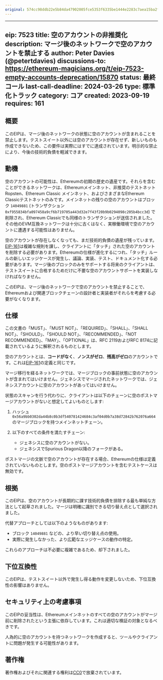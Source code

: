 ```yaml
---
original: 574cc98ddb22e5b84da47902005fce5353f6335be1444e2283c7aea15ba2fa72
---
```


---
eip: 7523
title: 空のアカウントの非推奨化
description: マージ後のネットワークで空のアカウントを禁止する
author: Peter Davies (@petertdavies)
discussions-to: https://ethereum-magicians.org/t/eip-7523-empty-accounts-deprecation/15870
status: 最終コール
last-call-deadline: 2024-03-26
type: 標準化トラック
category: コア
created: 2023-09-19
requires: 161
---

## 概要

このEIPは、マージ後のネットワークの状態に空のアカウントが含まれることを禁止します。テストスイート以外には空のアカウントが存在せず、新しいものも作成できないため、この要件は実際にはすでに達成されています。明示的な禁止により、今後の技術的負債を軽減できます。

## 動機

空のアカウントの可能性は、Ethereumの初期の歴史の遺産です。それらを含むことができるネットワークは、Ethereumメインネット、非推奨のテストネットRopsten、Ethereum Classic メインネット、およびさまざまなEthereum Classicテストネットのみです。メインネットの残りの空のアカウントはブロック `14049881` (トランザクション `0xf955834bfa097458a9cf6b719705a443d32e7f43f20b9b0294098c205b4bcc3d`) で削除され、Ethereum Classicでも同様のトランザクションが送信されました。その他のEVM互換ネットワークは十分に古くはなく、実稼働環境で空のアカウントに遭遇する可能性はありません。

空のアカウントが存在しなくなっても、まだ技術的負債の遺産が残っています。[EIP-161](./eip-161.md)は複雑な規則を課し、クライアントに「タッチ」された空のアカウントを削除する必要があります。Ethereumの仕様が進化するにつれ、「タッチ」ルールの新しいエッジケースが発生し、議論、実装、テスト、ドキュメント化する必要があります。マージ後のブロックのみをサポートする将来のクライアントは、テストスイートに合格するためだけに不要な空のアカウントサポートを実装しなければなりません。

このEIPは、マージ後のネットワークで空のアカウントを禁止することで、Ethereumおよび関連ブロックチェーンの設計者と実装者がそれらを考慮する必要がなくなります。

## 仕様

この文書の「MUST」、「MUST NOT」、「REQUIRED」、「SHALL」、「SHALL NOT」、「SHOULD」、「SHOULD NOT」、「RECOMMENDED」、「NOT RECOMMENDED」、「MAY」、「OPTIONAL」は、RFC 2119およびRFC 8174に記載されているように解釈されるものとします。

空のアカウントとは、**コードがなく**、**ノンスがゼロ**、**残高がゼロ**のアカウントです。これは[EIP-161](./eip-161.md)の定義と同じです。

マージ移行を経るネットワークでは、マージブロックの事前状態に空のアカウントが含まれてはいけません。ジェネシスでマージされたネットワークでは、ジェネシスアカウントに空のアカウントがあってはいけません。

状態のスキャンを行う代わりに、クライアントは以下のチェーンに空のポストマージアカウントがないと想定してよいものとします:

1. ハッシュ `0x56a9bb0302da44b8c0b3df540781424684c3af04d0b7a38d72842b762076a664` のマージブロックを持つメインネットチェーン。

2. 以下のすべての条件を満たすチェーン:

    - ジェネシスに空のアカウントがない。
    - ジェネシスでSpurious Dragon以降のフォークがある。

ポストマージの文脈で空のアカウントが存在する場合、Ethereumの仕様は定義されていないものとします。空のポストマージアカウントを含むテストケースは無効です。

## 根拠

このEIPは、空のアカウントが長期的に課す技術的負債を排除する最も単純な方法として起草されました。マージは明確に識別できる切り替え点として選択されました。

代替アプローチとしては以下のようなものがあります:

- ブロック `14049881` などの、より早い切り替え点の使用。
- 実際に発生しなかった、より広範なエッジケースの動作の特定。

これらのアプローチは不必要に複雑であるため、却下されました。

## 下位互換性

このEIPは、テストスイート以外で発生し得る動作を変更しないため、下位互換性の影響はありません。

## セキュリティ上の考慮事項

このEIPの妥当性は、Ethereumメインネットのすべての空のアカウントがマージ前に削除されたという主張に依存しています。これは適切な検証の対象となるべきです。

人為的に空のアカウントを持つネットワークを作成すると、ツールやクライアントに問題が発生する可能性があります。

## 著作権

著作権およびそれに関連する権利は[CC0](../LICENSE.md)で放棄されています。